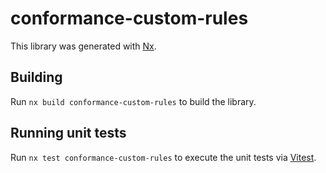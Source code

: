 # conformance-custom-rules

This library was generated with [Nx](https://nx.dev).

## Building

Run `nx build conformance-custom-rules` to build the library.

## Running unit tests

Run `nx test conformance-custom-rules` to execute the unit tests via [Vitest](https://vitest.dev/).
